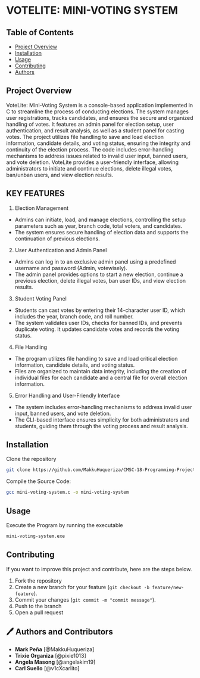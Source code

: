 # VOTELITE: MINI-VOTING SYSTEM

## Table of Contents

- [Project Overview](#project-overview)
- [Installation](#installation)
- [Usage](#usage)
- [Contributing](#contributing)
- [Authors](#authors)

## <a id="project-overview"></a>Project Overview 
VoteLite: Mini-Voting System is a console-based application implemented in C to streamline the process of conducting elections. The system manages user registrations, tracks candidates, and ensures the secure and organized handling of votes. It features an admin panel for election setup, user authentication, and result analysis, as well as a student panel for casting votes. The project utilizes file handling to save and load election information, candidate details, and voting status, ensuring the integrity and continuity of the election process. The code includes error-handling mechanisms to address issues related to invalid user input, banned users, and vote deletion. VoteLite provides a user-friendly interface, allowing administrators to initiate and continue elections, delete illegal votes, ban/unban users, and view election results.

## KEY FEATURES 
1. Election Management
* Admins can initiate, load, and manage elections, controlling the setup parameters such as year, branch code, total voters, and candidates.
* The system ensures secure handling of election data and supports the continuation of previous elections.
2. User Authentication and Admin Panel
* Admins can log in to an exclusive admin panel using a predefined username and password (Admin, votewisely).
* The admin panel provides options to start a new election, continue a previous election, delete illegal votes, ban user IDs, and view election results.
3. Student Voting Panel
* Students can cast votes by entering their 14-character user ID, which includes the year, branch code, and roll number.
* The system validates user IDs, checks for banned IDs, and prevents duplicate voting. It updates candidate votes and records the voting status.
4. File Handling
* The program utilizes file handling to save and load critical election information, candidate details, and voting status.
* Files are organized to maintain data integrity, including the creation of individual files for each candidate and a central file for overall election information.
5. Error Handling and User-Friendly Interface
* The system includes error-handling mechanisms to address invalid user input, banned users, and vote deletion.
* The CLI-based interface ensures simplicity for both administrators and students, guiding them through the voting process and result analysis.

## <a id="installation"></a>Installation 
 Clone the repository
  ```bash
  git clone https://github.com/MakkuHuqueriza/CMSC-18-Programming-Project.git
```
Compile the Source Code:
``` bash
gcc mini-voting-system.c -o mini-voting-system
```
## <a id="usage"></a>Usage
Execute the Program by running the executable
```bash
mini-voting-system.exe
```
## <a id="contributing"></a>Contributing
If you want to improve this project and contribute, here are the steps below.
1. Fork the repository
2. Create a new branch for your feature (`git checkout -b feature/new-feature`).
3. Commit your changes (`git commit -m "commit message"`).
4. Push to the branch
5. Open a pull request

## <a id="authors"></a> :pen: Authors and Contributors 
* **Mark Peña** [@MakkuHuqueriza]
* **Trixie Organiza** [@pixie1013]
* **Angela Masong** [@angelakim19]
* **Carl Suello** [@v1cXcarlito]
